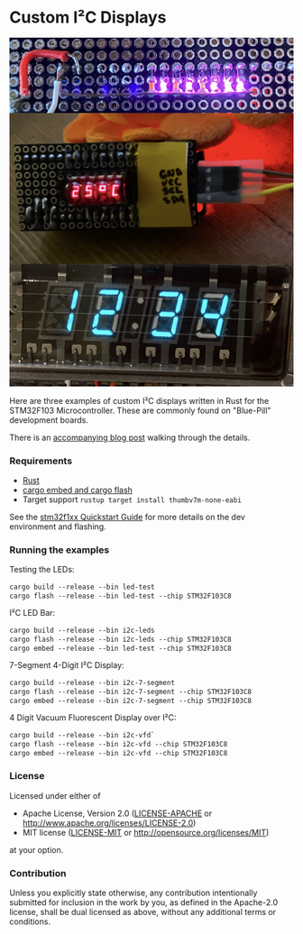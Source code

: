 # Custom I²C Displays

![LED Bar Matrix Display VFD Display](3-custom-i2c-displays.jpeg)

Here are three examples of custom I²C displays written in Rust for the STM32F103 Microcontroller. These are commonly found on "Blue-Pill" development boards.

There is an [accompanying blog post](https://jspencer.github.io/rust/2021/05/01/making-custom-i2c-displays.html) walking through the details.

### Requirements 

- [Rust](https://rustup.rs/)
- [cargo embed and cargo flash](https://probe.rs/guide/1_tools/)
- Target support `rustup target install thumbv7m-none-eabi`

See the [stm32f1xx Quickstart Guide](https://github.com/stm32-rs/stm32f1xx-hal) for more details on the dev environment and flashing.

### Running the examples

Testing the LEDs:
```
cargo build --release --bin led-test
cargo flash --release --bin led-test --chip STM32F103C8
```

I²C LED Bar:
```
cargo build --release --bin i2c-leds
cargo flash --release --bin i2c-leds --chip STM32F103C8
cargo embed --release --bin led-test --chip STM32F103C8
```

7-Segment 4-Digit I²C Display:
```
cargo build --release --bin i2c-7-segment
cargo flash --release --bin i2c-7-segment --chip STM32F103C8
cargo embed --release --bin i2c-7-segment --chip STM32F103C8
```

4 Digit Vacuum Fluorescent Display over I²C:
```
cargo build --release --bin i2c-vfd`
cargo flash --release --bin i2c-vfd --chip STM32F103C8
cargo embed --release --bin i2c-vfd --chip STM32F103C8
```


### License

Licensed under either of

- Apache License, Version 2.0 ([LICENSE-APACHE](LICENSE-APACHE) or
  http://www.apache.org/licenses/LICENSE-2.0)
- MIT license ([LICENSE-MIT](LICENSE-MIT) or http://opensource.org/licenses/MIT)

at your option.

### Contribution

Unless you explicitly state otherwise, any contribution intentionally submitted
for inclusion in the work by you, as defined in the Apache-2.0 license, shall be
dual licensed as above, without any additional terms or conditions.
